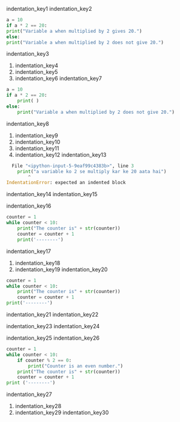 indentation_key1
indentation_key2
```python
a = 10
if a * 2 == 20:
print("Variable a when multiplied by 2 gives 20.")
else:
print("Variable a when multiplied by 2 does not give 20.")
```

indentation_key3


1. indentation_key4
2. indentation_key5
3. indentation_key6
indentation_key7


```python
a = 10
if a * 2 == 20:
    print( )
else:
    print("Variable a when multiplied by 2 does not give 20.")
```

indentation_key8


1. indentation_key9
2. indentation_key10
3. indentation_key11
4. indentation_key12
indentation_key13


```python
  File "<ipython-input-5-9eaf99c4383b>", line 3
    print("a variable ko 2 se multiply kar ke 20 aata hai")
        ^
IndentationError: expected an indented block
```


indentation_key14
indentation_key15


indentation_key16
```python
counter = 1
while counter < 10:
    print("The counter is" + str(counter))
    counter = counter + 1
    print('--------')
``` 

indentation_key17


1. indentation_key18
2. indentation_key19
indentation_key20
```python
counter = 1
while counter < 10:
    print("The counter is" + str(counter))
    counter = counter + 1
print('--------')
```

indentation_key21
indentation_key22


indentation_key23
indentation_key24


indentation_key25
indentation_key26


```python
counter = 1
while counter < 10:
    if counter % 2 == 0:
        print("Counter is an even number.")
    print("The counter is" + str(counter))
    counter = counter + 1
print ('--------')
```

indentation_key27


1. indentation_key28
2. indentation_key29
indentation_key30
